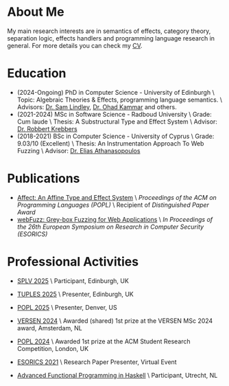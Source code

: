 # About Me

My main research interests are in semantics of effects, category theory, separation
logic, effects handlers and programming language research in general.
For more details you can check my [CV](/curriculum_vitae.pdf).

# Education

- (2024-Ongoing) PhD in Computer Science - University of Edinburgh \\
  Topic: Algebraic Theories & Effects, programming language semantics. \\
  Advisors: [Dr. Sam Lindley](https://homepages.inf.ed.ac.uk/slindley/), [Dr. Ohad Kammar](https://denotational.co.uk/) and others.
- (2021-2024) MSc in Software Science - Radboud University \\
  Grade: Cum laude \\
  Thesis: A Substructural Type and Effect System \\
  Advisor: [Dr. Robbert Krebbers](https://robbertkrebbers.nl)
- (2018-2021) BSc in Computer Science - University of Cyprus \\
  Grade: 9.03/10 (Excellent) \\
  Thesis: An Instrumentation Approach To Web Fuzzing \\
  Advisor: [Dr. Elias Athanasopoulos](https://elathan.github.io/)

# Publications

- [Affect: An Affine Type and Effect System](https://dl.acm.org/doi/10.1145/3704841) \\
  *Proceedings of the ACM on Programming Languages (POPL)* \\
  Recipient of *Distinguished Paper Award*
- [webFuzz: Grey-box Fuzzing for Web Applications](https://doi.org/10.1007/978-3-030-88418-5_8) \\
  *In Proceedings of the 26th European Symposium on Research in Computer Security (ESORICS)*

# Professional Activities

- [SPLV 2025](https://spli.scot/splv/2025-edinburgh/) \\
   Participant, Edinburgh, UK

- [TUPLES 2025](https://typesig.pl/tuples2025/) \\
   Presenter, Edinburgh, UK

- [POPL 2025](https://conf.researchr.org/home/POPL-2025) \\
   Presenter, Denver, US

- [VERSEN 2024](https://www.versen.nl/news_items/versen-best-master-2025/) \\
   Awarded (shared) 1st prize at the VERSEN MSc 2024 award, Amsterdam, NL

- [POPL 2024](https://popl24.sigplan.org/track/POPL-2024-student-research-competition) \\
   Awarded 1st prize at the ACM Student Research Competition, London, UK

- [ESORICS 2021](https://esorics2021.athene-center.de/) \\
   Research Paper Presenter, Virtual Event

- [Advanced Functional Programming in Haskell](https://uu-afp.github.io/) \\
   Participant, Utrecht, NL
